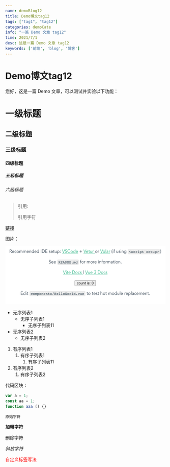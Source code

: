 ```yaml
---
name: demoBlog12
title: Demo博文tag12
tags: ["tag1", "tag12"]
categories: demoCate
info: "一篇 Demo 文章 tag12"
time: 2021/7/1
desc: 这是一篇 Demo 文章 tag12
keywords: ['前端', 'blog', '博客']
---
```


# Demo博文tag12

您好，这是一篇 Demo 文章，可以测试并实验以下功能：

# 一级标题

## 二级标题

### 三级标题

#### 四级标题

##### 五级标题

###### 六级标题

> 引用:
>
> 引用字符

[链接](https://baidu.com)

图片：

![demo-image12.png](./images/demo-image12.png)

- 无序列表1
  - 无序子列表1
    - 无序子列表11
- 无序列表2
  - 无序子列表2

1. 有序列表1
   1. 有序子列表1
      1. 有序子列表11
2. 有序列表2
   1. 有序子列表2

代码区块：

```javascript
var a = 1;
const aa = 1;
function aaa () {}
```
`原始字符`

**加粗字符**

~~删除字符~~

*斜放字符*

<span style="color: red">自定义标签写法</span>
